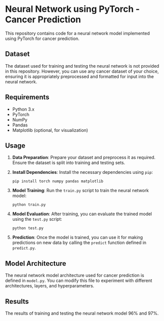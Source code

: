 # Neural Network using PyTorch - Cancer Prediction

This repository contains code for a neural network model implemented using PyTorch for cancer prediction.

## Dataset
The dataset used for training and testing the neural network is not provided in this repository. However, you can use any cancer dataset of your choice, ensuring it is appropriately preprocessed and formatted for input into the neural network.

## Requirements
- Python 3.x
- PyTorch
- NumPy
- Pandas
- Matplotlib (optional, for visualization)

## Usage
1. **Data Preparation**: Prepare your dataset and preprocess it as required. Ensure the dataset is split into training and testing sets.

2. **Install Dependencies**: Install the necessary dependencies using `pip`:

    ```
    pip install torch numpy pandas matplotlib
    ```

3. **Model Training**: Run the `train.py` script to train the neural network model:

    ```
    python train.py
    ```

4. **Model Evaluation**: After training, you can evaluate the trained model using the `test.py` script:

    ```
    python test.py
    ```

5. **Prediction**: Once the model is trained, you can use it for making predictions on new data by calling the `predict` function defined in `predict.py`.

## Model Architecture
The neural network model architecture used for cancer prediction is defined in `model.py`. You can modify this file to experiment with different architectures, layers, and hyperparameters.

## Results
The results of training and testing the neural network model 96% and 97%.
